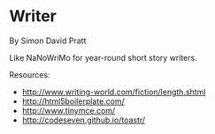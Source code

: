 Writer
======

By Simon David Pratt

Like NaNoWriMo for year-round short story writers.

Resources:
* http://www.writing-world.com/fiction/length.shtml
* http://html5boilerplate.com/
* http://www.tinymce.com/
* http://codeseven.github.io/toastr/
